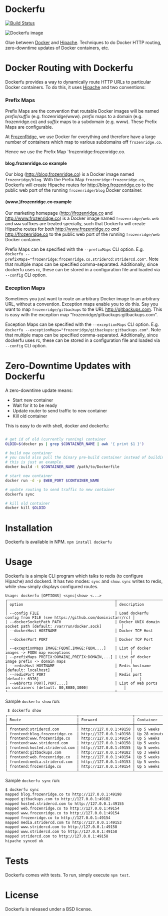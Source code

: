 Dockerfu
========

[![Build Status](https://frozenridge.stridercd.com/frozenridge/dockerfu/badge)](https://frozenridge.stridercd.com/frozenridge/dockerfu/)

![Dockerfu image](http://farm6.staticflickr.com/5485/10700976604_0aa7f937aa.jpg)

Glue between [Docker](http://docker.io) and [Hipache](https://github.com/dotcloud/hipache). Techniques to do Docker HTTP routing, zero-downtime updates of Docker containers, etc.

Docker Routing with Dockerfu
============================

Dockerfu provides a way to dynamically route HTTP URLs to particular Docker containers. To do this, it uses [Hipache](https://github.com/dotcloud/hipache) and two conventions:

### Prefix Maps

Prefix Maps are the convention that routable Docker images will be named *prefix*/*suffix* (e.g. frozenridge/www). *prefix* maps to a domain (e.g. frozenridge.co) and *suffix* maps to a subdomain (e.g. www). These Prefix Maps are configurable. 

At [FrozenRidge](http://frozenridge.co), we use Docker for everything and therefore have a large number of containers which map to various subdomains off `frozenridge.co`.

Hence we use the Prefix Map `frozenridge:frozenridge.co.

#### blog.frozenridge.co example

Our blog (http://blog.frozenridge.co) is a Docker image named `frozenridge/blog`.
With the Prefix Map `frozenridge:frozenridge.co`, Dockerfu will create Hipache routes for http://blog.frozenridge.co to the public web port of the running `frozenridge/blog` Docker container.

#### (www.)frozenridge.co example

Our marketing homepage (http://frozenridge.co and http://www.frozenridge.co) is a Docker image named `frozenridge/web`. 
`web` and `www` suffixes are treated specially, such that Dockerfu will create Hipache routes for *both* http://www.frozenridge.co *and* http://frozenridge.co to the public web port of the running `frozenridge/web` Docker container.

Prefix Maps can be specified with the `--prefixMaps` CLI option. E.g. `dockerfu --prefixMaps="frozenridge:frozenridge.co,stridercd:stridercd.com"`. Note that multiple maps can be specified comma-separated. Additionally, since dockerfu uses rc, these can be stored in a configuration file and loaded via `--config` CLI option.


### Exception Maps

Sometimes you just want to route an arbitrary Docker image to an arbitrary URL, without a convention. Exception maps enable you to do this. Say you want to map `frozenridge/gitbackups` to the URL http://gitbackups.com. This is easy with the exception map "frozenridge/gitbackups:gitbackups.com".

Exception Maps can be specified with the `--exceptionMaps` CLI option. E.g. `dockerfu --exceptionMaps="frozenridge/gitbackups:gitbackups.com"`. Note that multiple maps can be specified comma-separated. Additionally, since dockerfu uses rc, these can be stored in a configuration file and loaded via `--config` CLI option.

Zero-Downtime Updates with Dockerfu
===================================

A zero-downtime update means:

- Start new container
- Wait for it to be ready
- Update router to send traffic to new container
- Kill old container

This is easy to do with shell, docker and dockerfu:

```bash

# get id of old (currently running) container
OLDID=$(docker ps | grep $CONTAINER_NAME | awk '{ print $1 }')

# build new container
# you could also pull the binary pre-build container instead of building
# this is just an example.
docker build -t $CONTAINER_NAME /path/to/Dockerfile

# start new container
docker run -d -p $WEB_PORT $CONTAINER_NAME

# update routing to send traffic to new container
dockerfu sync

# kill old container
docker kill $OLDID

```

Installation
============

Dockerfu is available in NPM. `npm install dockerfu`

Usage
=====

Dockerfu is a simple CLI program which talks to redis (to configure Hipache) and dockerd. It has two modes: `sync` and `show`. `sync` writes to redis, while `show` simply displays configured routes.

```
Usage: dockerfu [OPTIONS] <sync|show> <...>
┌────────────────────────────────────────────────┬────────────────────────────────────────────────────────────────────────┐
│ option                                         │ description                                                            │
│ --config FILE                                  │ Load dockerfu config from FILE (see https://github.com/dominictarr/rc) │
│ --dockerSocketPath PATH                        │ Docker UNIX domain socket path [default: /var/run/docker.sock]         │
│ --dockerHost HOSTNAME                          │ Docker TCP Host                                                        │
│ --dockerPort PORT                              │ Docker TCP Port                                                        │
│ --exceptionMaps IMAGE:FQDN[,IMAGE:FQDN,...]    │ List of docker images -> FQDN map exceptions                           │
│ --prefixMaps PREFIX:DOMAIN[,PREFIX:DOMAIN,...] │ List of docker image prefix -> domain maps                             │
│ --redisHost HOSTNAME                           │ Redis hostname [default: localhost]                                    │
│ --redisPort PORT                               │ Redis port [default: 6376]                                             │
│ --webPorts PORT[,PORT,...]                     │ List of Web ports in containers [default: 80,8080,3000]                │
└────────────────────────────────────────────────┴────────────────────────────────────────────────────────────────────────┘
```

Sample `dockerfu show` run:

```bash
 $ dockerfu show
┌───────────────────────────────┬────────────────────────┬───────────────┐
│ Route                         │ Forward                │ Container     │
├───────────────────────────────┼────────────────────────┼───────────────┤
│ frontend:stridercd.com        │ http://127.0.0.1:49158 │ Up 5 weeks    │
│ frontend:blog.frozenridge.co  │ http://127.0.0.1:49198 │ Up 28 minutes │
│ frontend:www.frozenridge.co   │ http://127.0.0.1:49154 │ Up 5 weeks    │
│ frontend:www.stridercd.com    │ http://127.0.0.1:49158 │ Up 5 weeks    │
│ frontend:hosted.stridercd.com │ http://127.0.0.1:49155 │ Up 5 weeks    │
│ frontend:gitbackups.com       │ http://127.0.0.1:49182 │ Up 3 weeks    │
│ frontend:web.frozenridge.co   │ http://127.0.0.1:49154 │ Up 5 weeks    │
│ frontend:media.stridercd.com  │ http://127.0.0.1:49153 │ Up 5 weeks    │
│ frontend:frozenridge.co       │ http://127.0.0.1:49154 │ Up 5 weeks    │
└───────────────────────────────┴────────────────────────┴───────────────┘
```

Sample `dockerfu sync` run:

```bash
$ dockerfu sync
mapped blog.frozenridge.co to http://127.0.0.1:49198
mapped gitbackups.com to http://127.0.0.1:49182
mapped hosted.stridercd.com to http://127.0.0.1:49155
mapped web.frozenridge.co to http://127.0.0.1:49154
mapped www.frozenridge.co to http://127.0.0.1:49154
mapped frozenridge.co to http://127.0.0.1:49154
mapped media.stridercd.com to http://127.0.0.1:49153
mapped www.stridercd.com to http://127.0.0.1:49158
mapped www.stridercd.com to http://127.0.0.1:49158
mapped stridercd.com to http://127.0.0.1:49158
hipache synced ok
```



Tests
=====

Dockerfu comes with tests. To run, simply execute `npm test`.

License
=======

Dockerfu is released under a BSD license.
